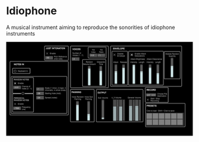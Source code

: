 # Idiophone
A musical instrument aiming to reproduce the sonorities of idiophone instruments

<img src="https://github.com/gabriel-lavoie-viau/Idiophone/blob/a349c5f7ad1c759dfaeaf29f454205f4d8f5e656/UI_Idiophone.jpg">